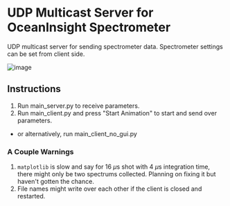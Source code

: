 # UDP Multicast Server for OceanInsight Spectrometer
UDP multicast server for sending spectrometer data. Spectrometer settings can be set from client side.

![image](https://user-images.githubusercontent.com/60586957/152635600-66e31da5-2bba-4239-b36f-e73af1b37fea.png)


## Instructions
1. Run main_server.py to receive parameters.
2. Run main_client.py and press "Start Animation" to start and send over parameters.
- or alternatively, run main_client_no_gui.py

### A Couple Warnings
1. `matplotlib` is slow and say for 16 $\mu$s shot with 4 $\mu$s integration time, there might only be two spectrums collected. Planning on fixing it but haven't gotten the chance.
2. File names might write over each other if the client is closed and restarted.
